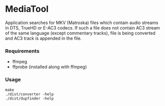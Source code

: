 # MediaTool

Application searches for MKV (Matroska) files which contain audio streams
in DTS, TrueHD or E-AC3 codecs. If such a file does not contain AC3 stream
of the same language (except commentary tracks), file is being converted
and AC3 track is appended in the file.

### Requirements

* ffmpeg
* ffprobe (installed along with ffmpeg)

### Usage

```
make
./dist/converter -help
./dist/dupfinder -help
```
